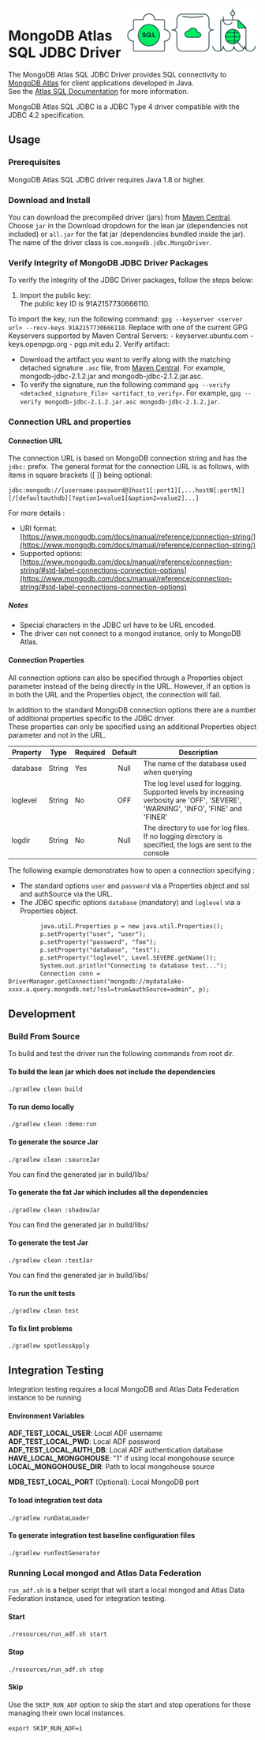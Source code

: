 <img height="90" alt="MongoDB Atlas JDBC Driver" align="right" src="resources/media/MongoDBAtlasJDBC.png" />

# MongoDB Atlas SQL JDBC Driver

The MongoDB Atlas SQL JDBC Driver provides SQL connectivity to [MongoDB Atlas](https://www.mongodb.com/atlas) for client applications developed in Java.  
See the [Atlas SQL Documentation](https://www.mongodb.com/docs/datalake/admin/query-with-sql/) for more information.

MongoDB Atlas SQL JDBC is a JDBC Type 4 driver compatible with the JDBC 4.2 specification.

## Usage

### Prerequisites
MongoDB Atlas SQL JDBC driver requires Java 1.8 or higher.

### Download and Install
You can download the precompiled driver (jars) from [Maven Central](https://search.maven.org/artifact/org.mongodb/mongodb-jdbc).  
Choose `jar` in the Download dropdown for the lean jar (dependencies not included) or `all.jar` for the fat jar (dependencies bundled inside the jar). The name of the driver class is `com.mongodb.jdbc.MongoDriver`.

### Verify Integrity of MongoDB JDBC Driver Packages
To verify the integrity of the JDBC Driver packages, follow the steps below:
1. Import the public key:  
The public key ID is 91A2157730666110.   

To import the key, run the following command: `gpg --keyserver <server url> --recv-keys 91A2157730666110`. 
Replace <server url> with one of the current GPG Keyservers supported by Maven Central Servers:
    - keyserver.ubuntu.com
    - keys.openpgp.org
    - pgp.mit.edu
2. Verify artifact:  
- Download the artifact you want to verify along with the matching detached signature `.asc` file, from [Maven Central](https://search.maven.org/artifact/org.mongodb/mongodb-jdbc).
 For example, mongodb-jdbc-2.1.2.jar and mongodb-jdbc-2.1.2.jar.asc.
- To verify the signature, run the following command `gpg --verify <detached_signature_file> <artifact_to_verify>`.
 For example, `gpg --verify mongodb-jdbc-2.1.2.jar.asc mongodb-jdbc-2.1.2.jar`.

### Connection URL and properties

#### Connection URL
The connection URL is based on MongoDB connection string and has the `jdbc:` prefix.
The general format for the connection URL is as follows, with items in square brackets ([ ]) being optional:
```
jdbc:mongodb://[username:password@]host1[:port1][,...hostN[:portN]][/[defaultauthdb][?option1=value1[&option2=value2]...]
```

For more details :
- URI format: [https://www.mongodb.com/docs/manual/reference/connection-string/](https://www.mongodb.com/docs/manual/reference/connection-string/)
- Supported options: [https://www.mongodb.com/docs/manual/reference/connection-string/#std-label-connections-connection-options](https://www.mongodb.com/docs/manual/reference/connection-string/#std-label-connections-connection-options)

##### Notes
- Special characters in the JDBC url have to be URL encoded.
- The driver can not connect to a mongod instance, only to MongoDB Atlas.

#### Connection Properties
All connection options can also be specified through a Properties object parameter instead of the being directly in the URL.
However, if an option is in both the URL and the Properties object, the connection will fail.

In addition to the standard MongoDB connection options there are a number of additional properties specific to the JDBC driver.  
These properties can only be specified using an additional Properties object parameter and not in the URL.

| Property                      | Type    | Required | Default | Description   |
| ----------------------------- | ------- | -------- | :-----: | ------------- |
| database                      | String  | Yes      | Null    | The name of the database used when querying |
| loglevel                      | String  | No       | OFF     | The log level used for logging. Supported levels by increasing verbosity are 'OFF', 'SEVERE', 'WARNING', 'INFO', 'FINE' and 'FINER' |
| logdir                        | String  | No       | Null    | The directory to use for log files. If no logging directory is specified, the logs are sent to the console |

The following example demonstrates how to open a connection specifying :
- The standard options `user` and `password` via a Properties object and ssl and authSource via the URL.
- The JDBC specific options `database` (mandatory) and `loglevel` via a Properties object.
```
         java.util.Properties p = new java.util.Properties();
         p.setProperty("user", "user");
         p.setProperty("password", "foo");
         p.setProperty("database", "test");
         p.setProperty("loglevel", Level.SEVERE.getName());
         System.out.println("Connecting to database test...");
         Connection conn = DriverManager.getConnection("mongodb://mydatalake-xxxx.a.query.mongodb.net/?ssl=true&authSource=admin", p);
```

## Development

### Build From Source
To build and test the driver run the following commands from root dir.

#### To build the lean jar which does not include the dependencies
```
./gradlew clean build
```
#### To run demo locally
```
./gradlew clean :demo:run
```
#### To generate the source Jar
```
./gradlew clean :sourceJar
```
You can find the generated jar in build/libs/  

#### To generate the fat Jar which includes all the dependencies
```
./gradlew clean :shadowJar
```
You can find the generated jar in build/libs/  

#### To generate the test Jar
```
./gradlew clean :testJar
```
You can find the generated jar in build/libs/  


#### To run the unit tests
```
./gradlew clean test
```
#### To fix lint problems
```
./gradlew spotlessApply
```
## Integration Testing
Integration testing requires a local MongoDB and Atlas Data Federation instance to be running
#### Environment Variables
**ADF_TEST_LOCAL_USER**: Local ADF username  
**ADF_TEST_LOCAL_PWD**: Local ADF password  
**ADF_TEST_LOCAL_AUTH_DB**: Local ADF authentication database  
**HAVE_LOCAL_MONGOHOUSE**: "1" if using local mongohouse source  
**LOCAL_MONGOHOUSE_DIR**: Path to local mongohouse source

**MDB_TEST_LOCAL_PORT** (Optional): Local MongoDB port

#### To load integration test data
```
./gradlew runDataLoader
```
#### To generate integration test baseline configuration files
```
./gradlew runTestGenerator
```

### Running Local mongod and Atlas Data Federation
`run_adf.sh` is a helper script that will start a local mongod and Atlas Data Federation instance, used for integration testing.
#### Start 
```
./resources/run_adf.sh start
```
#### Stop
```
./resources/run_adf.sh stop
```
#### Skip
Use the `SKIP_RUN_ADF` option to skip the start and stop operations for those managing their own local instances.
```
export SKIP_RUN_ADF=1
```
